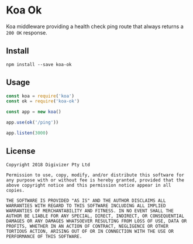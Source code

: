 # Koa Ok

Koa middleware providing a health check ping route that always returns a `200 OK` response.

## Install

```
npm install --save koa-ok
```

## Usage

```js
const koa = require('koa')
const ok = require('koa-ok')

const app = new koa()

app.use(ok('/ping'))

app.listen(3000)
```

## License

```
Copyright 2018 Digivizer Pty Ltd

Permission to use, copy, modify, and/or distribute this software for any purpose with or without fee is hereby granted, provided that the above copyright notice and this permission notice appear in all copies.

THE SOFTWARE IS PROVIDED "AS IS" AND THE AUTHOR DISCLAIMS ALL WARRANTIES WITH REGARD TO THIS SOFTWARE INCLUDING ALL IMPLIED WARRANTIES OF MERCHANTABILITY AND FITNESS. IN NO EVENT SHALL THE AUTHOR BE LIABLE FOR ANY SPECIAL, DIRECT, INDIRECT, OR CONSEQUENTIAL DAMAGES OR ANY DAMAGES WHATSOEVER RESULTING FROM LOSS OF USE, DATA OR PROFITS, WHETHER IN AN ACTION OF CONTRACT, NEGLIGENCE OR OTHER TORTIOUS ACTION, ARISING OUT OF OR IN CONNECTION WITH THE USE OR PERFORMANCE OF THIS SOFTWARE.
```
